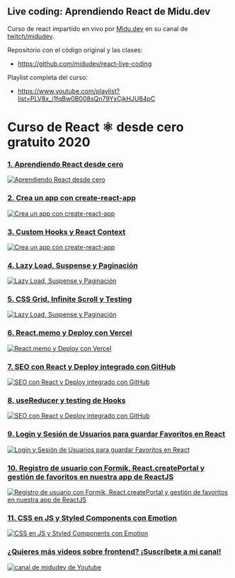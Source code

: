 ## Live coding: Aprendiendo React de Midu.dev

Curso de react impartido en vivo por [Midu.dev](https://midu.dev) en su canal de [twitch/midudev](https://twitch.tv/midudev).

Repositorio con el código original y las clases:
- https://github.com/midudev/react-live-coding

Playlist completa del curso:
- https://www.youtube.com/playlist?list=PLV8x_i1fqBw0B008sQn79YxCjkHJU84pC


# Curso de React ⚛️ desde cero gratuito 2020

### [1. Aprendiendo React desde cero](https://youtu.be/T_j60n1zgu0)
[![Aprendiendo React desde cero](https://img.youtube.com/vi/T_j60n1zgu0/mqdefault.jpg)](https://youtu.be/T_j60n1zgu0)

### [2. Crea un app con create-react-app](https://youtu.be/QBLbXgeXMU8)
[![Crea un app con create-react-app](http://img.youtube.com/vi/QBLbXgeXMU8/mqdefault.jpg)](https://youtu.be/QBLbXgeXMU8)

### [3. Custom Hooks y React Context](https://youtu.be/2qgs7buSnHQ)
[![Crea un app con create-react-app](http://img.youtube.com/vi/2qgs7buSnHQ/mqdefault.jpg)](https://youtu.be/2qgs7buSnHQ)

### [4. Lazy Load, Suspense y Paginación](https://youtu.be/VcxXipZg1-0)
[![Lazy Load, Suspense y Paginación](http://img.youtube.com/vi/VcxXipZg1-0/mqdefault.jpg)](https://youtu.be/VcxXipZg1-0)

### [5. CSS Grid, Infinite Scroll y Testing](https://youtu.be/oCHdFiCgOSE)
[![Lazy Load, Suspense y Paginación](http://img.youtube.com/vi/oCHdFiCgOSE/mqdefault.jpg)](https://youtu.be/oCHdFiCgOSE)

### [6. React.memo y Deploy con Vercel](https://youtu.be/Wo7_OVtu1ls)
[![React.memo y Deploy con Vercel](http://img.youtube.com/vi/Wo7_OVtu1ls/mqdefault.jpg)](https://youtu.be/Wo7_OVtu1ls)

### [7. SEO con React y Deploy integrado con GitHub](https://youtu.be/b-pwpHaYOTI)
[![SEO con React y Deploy integrado con GitHub](http://img.youtube.com/vi/b-pwpHaYOTI/mqdefault.jpg)](https://youtu.be/b-pwpHaYOTI)

### [8. useReducer y testing de Hooks](https://youtu.be/Wjy_nlYXTik)
[![SEO con React y Deploy integrado con GitHub](http://img.youtube.com/vi/Wjy_nlYXTik/mqdefault.jpg)](https://youtu.be/Wjy_nlYXTik)

### [9. Login y Sesión de Usuarios para guardar Favoritos en React](https://youtu.be/VT5S9Y49SYs)
[![Login y Sesión de Usuarios para guardar Favoritos en React](http://img.youtube.com/vi/VT5S9Y49SYs/mqdefault.jpg)](https://youtu.be/VT5S9Y49SYs)

### [10. Registro de usuario con Formik, React.createPortal y gestión de favoritos en nuestra app de ReactJS](https://www.youtube.com/watch?v=dtbI6gDnTFU)
[![Registro de usuario con Formik, React.createPortal y gestión de favoritos en nuestra app de ReactJS](http://img.youtube.com/vi/dtbI6gDnTFU/mqdefault.jpg)](https://youtu.be/dtbI6gDnTFU)

### [11. CSS en JS y Styled Components con Emotion](https://www.youtube.com/watch?v=DjVGdUM1dHQ)
[![CSS en JS y Styled Components con Emotion](http://img.youtube.com/vi/DjVGdUM1dHQ/mqdefault.jpg)](https://youtu.be/DjVGdUM1dHQ)

### [¿Quieres más videos sobre frontend? ¡Suscríbete a mi canal!](https://www.youtube.com/c/midudev?sub_confirmation=1)
[![canal de midudev de Youtube](https://yt3.ggpht.com/a/AATXAJzuyjCt8K0QD8x_PrTB11LTlvpX2iVWk4eCSQ=s176-c-k-c0xffffffff-no-rj-mo)](https://www.youtube.com/c/midudev?sub_confirmation=1)
